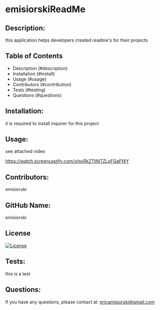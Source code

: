 
  # emisiorskiReadMe

  ## Description:
  this application helps developers created readme's for their projects

  ## Table of Contents
  - Description (#description)
  - Installation (#install)
  - Usage (#usage)
  - Contributors (#contribution)
  - Tests (#testing)
  - Questions (#questions)

  ## Installation:
  it is required to install inquirer for this project

  ## Usage:
  see attached video

  https://watch.screencastify.com/v/pxRkZTIlNTZLoFQaFf4Y
  

  ## Contributors:
  emisiorski

  ## GitHub Name:
  emisiorski

  ## License
  [![License](https://img.shields.io/badge/License-Apache_2.0-blue.svg)](https://opensource.org/licenses/Apache-2.0)

  ## Tests:
  this is a test

  ## Questions:
  If you have any questions, please contact at: 
  ericamisiorski@gmail.com

